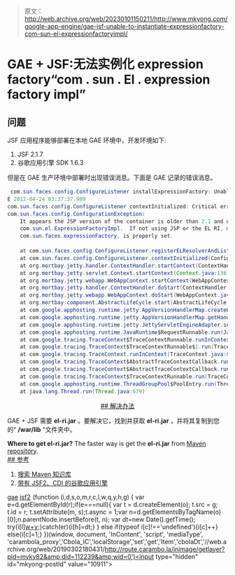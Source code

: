 > 原文：<http://web.archive.org/web/20230101150211/http://www.mkyong.com/google-app-engine/gae-jsf-unable-to-instantiate-expressionfactory-com-sun-el-expressionfactoryimpl/>

# GAE + JSF:无法实例化 expression factory“com . sun . El . expression factory impl”

## 问题

JSF 应用程序能够部署在本地 GAE 环境中，开发环境如下:

1.  JSF 2.1.7
2.  谷歌应用引擎 SDK 1.6.3

但是在 GAE 生产环境中部署时出现错误消息。下面是 GAE 记录的错误消息。

```java
 com.sun.faces.config.ConfigureListener installExpressionFactory: Unable to instantiate ExpressionFactory 'com.sun.el.ExpressionFactoryImpl'
E 2012-04-24 03:37:37.989
com.sun.faces.config.ConfigureListener contextInitialized: Critical error during deployment: 
com.sun.faces.config.ConfigurationException: 
	It appears the JSP version of the container is older than 2.1 and unable to locate the EL RI expression factory, 
	com.sun.el.ExpressionFactoryImpl.  If not using JSP or the EL RI, make sure the context initialization parameter, 
	com.sun.faces.expressionFactory, is properly set.

	at com.sun.faces.config.ConfigureListener.registerELResolverAndListenerWithJsp(ConfigureListener.java:662)
	at com.sun.faces.config.ConfigureListener.contextInitialized(ConfigureListener.java:243)
	at org.mortbay.jetty.handler.ContextHandler.startContext(ContextHandler.java:548)
	at org.mortbay.jetty.servlet.Context.startContext(Context.java:136)
	at org.mortbay.jetty.webapp.WebAppContext.startContext(WebAppContext.java:1250)
	at org.mortbay.jetty.handler.ContextHandler.doStart(ContextHandler.java:517)
	at org.mortbay.jetty.webapp.WebAppContext.doStart(WebAppContext.java:467)
	at org.mortbay.component.AbstractLifeCycle.start(AbstractLifeCycle.java:50)
	at com.google.apphosting.runtime.jetty.AppVersionHandlerMap.createHandler(AppVersionHandlerMap.java:202)
	at com.google.apphosting.runtime.jetty.AppVersionHandlerMap.getHandler(AppVersionHandlerMap.java:171)
	at com.google.apphosting.runtime.jetty.JettyServletEngineAdapter.serviceRequest(JettyServletEngineAdapter.java:123)
	at com.google.apphosting.runtime.JavaRuntime$RequestRunnable.run(JavaRuntime.java:446)
	at com.google.tracing.TraceContext$TraceContextRunnable.runInContext(TraceContext.java:449)
	at com.google.tracing.TraceContext$TraceContextRunnable$1.run(TraceContext.java:455)
	at com.google.tracing.TraceContext.runInContext(TraceContext.java:695)
	at com.google.tracing.TraceContext$AbstractTraceContextCallback.runInInheritedContextNoUnref(TraceContext.java:333)
	at com.google.tracing.TraceContext$AbstractTraceContextCallback.runInInheritedContext(TraceContext.java:325)
	at com.google.tracing.TraceContext$TraceContextRunnable.run(TraceContext.java:453)
	at com.google.apphosting.runtime.ThreadGroupPool$PoolEntry.run(ThreadGroupPool.java:251)
	at java.lang.Thread.run(Thread.java:679) 
```

 <ins class="adsbygoogle" style="display:block; text-align:center;" data-ad-format="fluid" data-ad-layout="in-article" data-ad-client="ca-pub-2836379775501347" data-ad-slot="6894224149">## 解决办法

GAE + JSF 需要 **el-ri.jar** 。要解决它，找到并获取 **el-ri.jar** ，并将其复制到您的“ **/war/lib** ”文件夹中。

**Where to get el-ri.jar?**
The faster way is get the **el-ri.jar** from [Maven repository](http://web.archive.org/web/20190302180431/http://search.maven.org/remotecontent?filepath=com/sun/el/el-ri/1.0/el-ri-1.0.jar). <ins class="adsbygoogle" style="display:block" data-ad-client="ca-pub-2836379775501347" data-ad-slot="8821506761" data-ad-format="auto" data-ad-region="mkyongregion">## 参考

1.  [搜索 Maven 知识库](http://web.archive.org/web/20190302180431/http://search.maven.org/)
2.  [带有 JSF2、CDI 的谷歌应用引擎](http://web.archive.org/web/20190302180431/http://javamomentum.be/2011/04/google-app-engine-with-jsf2-cdi/)

[gae](http://web.archive.org/web/20190302180431/http://www.mkyong.com/tag/gae/) [jsf2](http://web.archive.org/web/20190302180431/http://www.mkyong.com/tag/jsf2/)</ins></ins>![](img/2089e01e2a1c18ffa4b071b9b1c3d1ec.png) (function (i,d,s,o,m,r,c,l,w,q,y,h,g) { var e=d.getElementById(r);if(e===null){ var t = d.createElement(o); t.src = g; t.id = r; t.setAttribute(m, s);t.async = 1;var n=d.getElementsByTagName(o)[0];n.parentNode.insertBefore(t, n); var dt=new Date().getTime(); try{i[l][w+y](h,i[l][q+y](h)+'&amp;'+dt);}catch(er){i[h]=dt;} } else if(typeof i[c]!=='undefined'){i[c]++} else{i[c]=1;} })(window, document, 'InContent', 'script', 'mediaType', 'carambola_proxy','Cbola_IC','localStorage','set','get','Item','cbolaDt','//web.archive.org/web/20190302180431/http://route.carambo.la/inimage/getlayer?pid=myky82&amp;did=112239&amp;wid=0')<input type="hidden" id="mkyong-postId" value="10911">







